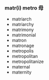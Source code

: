 ### matr(i) metro 母

- matriarch
- matriarchy
- matrimony
- matrimonial
- matron
- matronage
- metropolis
- metropolitan
- metropolitanize
- maternal
- maternity
